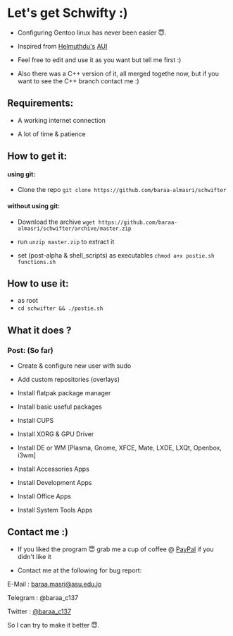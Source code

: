 # Let's get Schwifty :)
- Configuring Gentoo linux has never been easier 😇.

- Inspired from [Helmuthdu's](https://github.com/helmuthdu)   [AUI](https://github.com/helmuthdu/aui)

- Feel free to edit and use it as you want but tell me first :)

- Also there was a C++ version of it, all merged togethe now, but if you want to see the C++ branch contact me :)

## Requirements:
- A working internet connection
  
- A lot of time & patience
  
## How to get it:
#### using git:
- Clone the repo `git clone https://github.com/baraa-almasri/schwifter`

#### without using git:
- Download the archive `wget https://github.com/baraa-almasri/schwifter/archive/master.zip`

- run `unzip master.zip` to extract it

- set (post-alpha & shell_scripts) as executables `chmod a+x postie.sh functions.sh`

## How to use it:
- as root
- `cd schwifter && ./postie.sh`

## What it does ? 
### Post: (So far)
- Create & configure new user with sudo

- Add custom repositories (overlays)

- Install flatpak package manager

- Install basic useful packages

- Install CUPS

- Install XORG & GPU Driver

- Install DE or WM [Plasma, Gnome, XFCE, Mate, LXDE, LXQt, Openbox, i3wm]

- Install Accessories Apps

- Install Development Apps

- Install Office Apps

- Install System Tools Apps

## Contact me :)
- If you liked the program 😇 grab me a cup of coffee @ [PayPal](https://www.paypal.me/baraamasri) if you didn't like it

- Contact me at the following for bug report: 

E-Mail : baraa.masri@asu.edu.jo 

Telegram : @baraa_c137 

Twitter : [@baraa_c137](https://twitter.com/baraa_c137) 

So I can try to make it better 😇.
